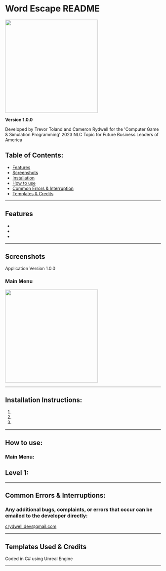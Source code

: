 # Word Escape README

<img src="https://user-images.githubusercontent.com/89942884/206558955-8608c52b-c5d5-4e3c-82c8-fdc5a3262c86.png" height="300">

**Version 1.0.0**

Developed by Trevor Toland and Cameron Rydwell for the 'Computer Game & Simulation Programming' 2023 NLC Topic for Future Business Leaders of America

## Table of Contents:
* [Features](#features)
* [Screenshots](#screenshots)
* [Installation](#installation-instructions)
* [How to use](#how-to-use)
* [Common Errors & Interruption](#common-errors--interruptions)
* [Templates & Credits](#templates-used--credits)
---
## Features
-  
- 
- 
---
## Screenshots
Application Version 1.0.0

### Main Menu
<img src="https://user-images.githubusercontent.com/89942884/206559330-29a2a92f-b507-46e2-8308-aa00dd55b241.png" height="300">

---

## Installation Instructions:

1.
2.
3.

---
## How to use:

### Main Menu:

## Level 1:


---
## Common Errors & Interruptions:

### Any additional bugs, complaints, or errors that occur can be emailed to the developer directly:
crydwell.dev@gmail.com

---
## Templates Used & Credits

Coded in C# using Unreal Engine

---

